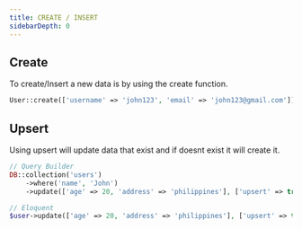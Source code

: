 ```yaml
---
title: CREATE / INSERT
sidebarDepth: 0
---
```


## Create
To create/Insert a new data is by using the create function.
```php
User::create(['username' => 'john123', 'email' => 'john123@gmail.com']);
```

## Upsert
Using upsert will update data that exist and if doesnt exist it will create it.
```php
// Query Builder
DB::collection('users')
    ->where('name', 'John')
    ->update(['age' => 20, 'address' => 'philippines'], ['upsert' => true]);

// Eloquent
$user->update(['age' => 20, 'address' => 'philippines'], ['upsert' => true]);
```